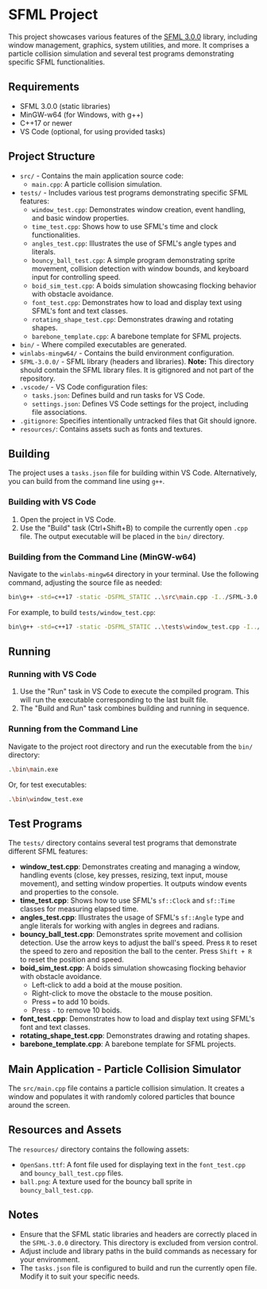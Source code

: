 # SFML Project

This project showcases various features of the [SFML 3.0.0](https://www.sfml-dev.org/) library, including window management, graphics, system utilities, and more. It comprises a particle collision simulation and several test programs demonstrating specific SFML functionalities.

## Requirements

- SFML 3.0.0 (static libraries)
- MinGW-w64 (for Windows, with g++)
- C++17 or newer
- VS Code (optional, for using provided tasks)

## Project Structure

- `src/` - Contains the main application source code:
  - `main.cpp`: A particle collision simulation.
- `tests/` - Includes various test programs demonstrating specific SFML features:
  - `window_test.cpp`: Demonstrates window creation, event handling, and basic window properties.
  - `time_test.cpp`: Shows how to use SFML's time and clock functionalities.
  - `angles_test.cpp`: Illustrates the use of SFML's angle types and literals.
  - `bouncy_ball_test.cpp`: A simple program demonstrating sprite movement, collision detection with window bounds, and keyboard input for controlling speed.
  - `boid_sim_test.cpp`: A boids simulation showcasing flocking behavior with obstacle avoidance.
  - `font_test.cpp`: Demonstrates how to load and display text using SFML's font and text classes.
  - `rotating_shape_test.cpp`: Demonstrates drawing and rotating shapes.
  - `barebone_template.cpp`: A barebone template for SFML projects.
- `bin/` - Where compiled executables are generated.
- `winlabs-mingw64/` - Contains the build environment configuration.
- `SFML-3.0.0/` - SFML library (headers and libraries). **Note:** This directory should contain the SFML library files. It is gitignored and not part of the repository.
- `.vscode/` - VS Code configuration files:
  - `tasks.json`: Defines build and run tasks for VS Code.
  - `settings.json`: Defines VS Code settings for the project, including file associations.
- `.gitignore`: Specifies intentionally untracked files that Git should ignore.
- `resources/`: Contains assets such as fonts and textures.

## Building

The project uses a `tasks.json` file for building within VS Code. Alternatively, you can build from the command line using `g++`.

### Building with VS Code

1. Open the project in VS Code.
2. Use the "Build" task (Ctrl+Shift+B) to compile the currently open `.cpp` file. The output executable will be placed in the `bin/` directory.

### Building from the Command Line (MinGW-w64)

Navigate to the `winlabs-mingw64` directory in your terminal. Use the following command, adjusting the source file as needed:

```sh
bin\g++ -std=c++17 -static -DSFML_STATIC ..\src\main.cpp -I../SFML-3.0.0/include -L../SFML-3.0.0/lib -lsfml-graphics-s -lsfml-window-s -lsfml-system-s -lopengl32 -lfreetype -lwinmm -lgdi32 -o ../bin/main.exe
```

For example, to build `tests/window_test.cpp`:

```sh
bin\g++ -std=c++17 -static -DSFML_STATIC ..\tests\window_test.cpp -I../SFML-3.0.0/include -L../SFML-3.0.0/lib -lsfml-graphics-s -lsfml-window-s -lsfml-system-s -lopengl32 -lfreetype -lwinmm -lgdi32 -o ../bin/window_test.exe
```

## Running

### Running with VS Code

1. Use the "Run" task in VS Code to execute the compiled program. This will run the executable corresponding to the last built file.
2. The "Build and Run" task combines building and running in sequence.

### Running from the Command Line

Navigate to the project root directory and run the executable from the `bin/` directory:

```sh
.\bin\main.exe
```

Or, for test executables:

```sh
.\bin\window_test.exe
```

## Test Programs

The `tests/` directory contains several test programs that demonstrate different SFML features:

- **window_test.cpp**: Demonstrates creating and managing a window, handling events (close, key presses, resizing, text input, mouse movement), and setting window properties. It outputs window events and properties to the console.
- **time_test.cpp**: Shows how to use SFML's `sf::Clock` and `sf::Time` classes for measuring elapsed time.
- **angles_test.cpp**: Illustrates the usage of SFML's `sf::Angle` type and angle literals for working with angles in degrees and radians.
- **bouncy_ball_test.cpp**: Demonstrates sprite movement and collision detection. Use the arrow keys to adjust the ball's speed. Press `R` to reset the speed to zero and reposition the ball to the center. Press `Shift + R` to reset the position and speed.
- **boid_sim_test.cpp**: A boids simulation showcasing flocking behavior with obstacle avoidance.
  - Left-click to add a boid at the mouse position.
  - Right-click to move the obstacle to the mouse position.
  - Press `=` to add 10 boids.
  - Press `-` to remove 10 boids.
- **font_test.cpp**: Demonstrates how to load and display text using SFML's font and text classes.
- **rotating_shape_test.cpp**: Demonstrates drawing and rotating shapes.
- **barebone_template.cpp**: A barebone template for SFML projects.

## Main Application - Particle Collision Simulator

The `src/main.cpp` file contains a particle collision simulation. It creates a window and populates it with randomly colored particles that bounce around the screen.

## Resources and Assets

The `resources/` directory contains the following assets:

- `OpenSans.ttf`: A font file used for displaying text in the `font_test.cpp` and `bouncy_ball_test.cpp` files.
- `ball.png`: A texture used for the bouncy ball sprite in `bouncy_ball_test.cpp`.

## Notes

- Ensure that the SFML static libraries and headers are correctly placed in the `SFML-3.0.0` directory. This directory is excluded from version control.
- Adjust include and library paths in the build commands as necessary for your environment.
- The `tasks.json` file is configured to build and run the currently open file. Modify it to suit your specific needs.
